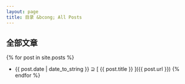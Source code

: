 ```yaml
---
layout: page
title: 目录 &bcong; All Posts
---
```


## 全部文章

{% for post in site.posts %}
  * {{ post.date | date_to_string }} &supe; [ {{ post.title }} ]({{ post.url }})
{% endfor %}